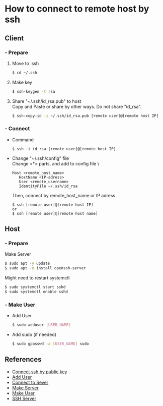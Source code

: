 # How to connect to remote host by ssh

## Client
### - Prepare
1. Move to .ssh
   ```bash
   $ cd ~/.ssh
   ```
2. Make key
   ```bash
   $ ssh-keygen -t rsa
   ```
3. Share "~/.ssh/id_rsa.pub" to host \
   Copy and Paste or share by other ways. Do not share "id_rsa".
   ```bash
   $ ssh-copy-id -i ~/.ssh/id_rsa.pub [remote user]@[remote host IP]
   ```

### - Connect
- Command
  ```
  $ ssh -i id_rsa [remote user]@[remote host IP]
  ```
- Change "~/.ssh/config" file \
   Change <*> parts, and add to config file \
   ```
   Host <remote_host_name>
      HostName <IP-adress>
      User <remote_username>
      IdentityFile ~/.ssh/id_rsa
   ```
   Then, connect by remote_host_name or IP adress
   ```
   $ ssh [remote user]@[remote host IP]
   or
   $ ssh [remote user]@[remote host name]
   ```

## Host
### - Prepare
Make Server
```bash
$ sudo apt -y update
$ sudo apt -y install openssh-server
```

Might need to restart systemctl
```bash
$ sudo systemctl start sshd
$ sudo systemctl enable sshd
```

### - Make User
- Add User
  ```bash
  $ sudo adduser [USER_NAME]
  ```
- Add sudo (if needed)
  ```bash
  $ sudo gpasswd -a [USER_NAME] sudo
  ```


## References
- [Connect ssh by public key](https://qiita.com/kazokmr/items/754169cfa996b24fcbf5)
- [Add User](https://eng-entrance.com/linux-user-add)
- [Connect to Sever](https://www.digitalocean.com/community/tutorials/how-to-use-ssh-to-connect-to-a-remote-server-ja)
- [Make Server](https://www.kkaneko.jp/tools/server/pubkey.html)
- [Make User](https://www-creators.com/archives/241)
- [SSH Server](https://docs.oracle.com/cd/F61410_01/openssh/openssh-ConfiguringOpenSSHServer.html#modify-server-config)
